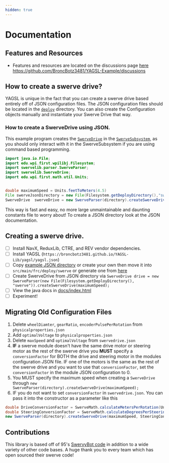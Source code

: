 ```yaml
---
hidden: true
---
```


# Documentation

## Features and Resources

* Features and resources are located on the discussions page [here](https://github.com/BroncBotz3481/YAGSL-Example/discussions) https://github.com/BroncBotz3481/YAGSL-Example/discussions

## How to create a swerve drive?

YAGSL is unique in the fact that you can create a swerve drive based entirely off of JSON configuration files. The JSON configuration files should be located in the [`deploy`](https://github.com/BroncBotz3481/YAGSL-Example/src/main/deploy) directory. You can also create the Configuration objects manually and instantiate your Swerve Drive that way.

### How to create a SwerveDrive using JSON.

This example program creates the [`SwerveDrive`](https://github.com/BroncBotz3481/YAGSL-Example/tree/main/src/main/java/swervelib/SwerveDrive.java) in the [`SwerveSubsystem`](https://github.com/BroncBotz3481/YAGSL-Example/tree/main/src/main/java/frc/robot/subsystems/swervedrive2/SwerveSubsystem.java), as you should only interact with it in the SwerveSubsystem if you are using command based programming.

```java
import java.io.File;
import edu.wpi.first.wpilibj.Filesystem;
import swervelib.parser.SwerveParser;
import swervelib.SwerveDrive;
import edu.wpi.first.math.util.Units;


double maximumSpeed = Units.feetToMeters(4.5)
File swerveJsonDirectory = new File(Filesystem.getDeployDirectory(),"swerve");
SwerveDrive  swerveDrive = new SwerveParser(directory).createSwerveDrive(maximumSpeed);

```

This way is fast and easy, no more large unmaintainable and daunting constants file to worry about! To create a JSON directory look at the JSON documentation.

## Creating a swerve drive.

* [ ] Install NavX, ReduxLib, CTRE, and REV vendor dependencies.
* [ ] Install YAGSL (`https://broncbotz3481.github.io/YAGSL-Lib/yagsl/yagsl.json`)
* [ ] Copy [example JSON directory](https://github.com/BroncBotz3481/YAGSL/tree/main/deploy) or create your own then move it into `src/main/frc/deploy/swerve` or generate one from [here](https://broncbotz3481.github.io/YAGSL-Example)
* [ ] Create SwerveDrive from JSON directory via `SwerveDrive drive = new SwerveParser(new File(Filesystem.getDeployDirectory(), "swerve")).createSwerveDrive(maximumSpeed);`
* [ ] View the java docs in [docs/index.html](https://broncbotz3481.github.io/YAGSL/)
* [ ] Experiment!

## Migrating Old Configuration Files

1. Delete `wheelDiamter`, `gearRatio`, `encoderPulsePerRotation` from `physicalproperties.json`
2. Add `optimalVoltage` to `physicalproperties.json`
3. Delete `maxSpeed` and `optimalVoltage` from `swervedrive.json`
4. **IF** a swerve module doesn't have the same drive motor or steering motor as the rest of the swerve drive you **MUST** specify a `conversionFactor` for BOTH the drive and steering motor in the modules configuration JSON file. IF one of the motors is the same as the rest of the swerve drive and you want to use that `conversionFactor`, set the `conversionFactor` in the module JSON configuration to 0.
5. You MUST specify the maximum speed when creating a `SwerveDrive` through `new SwerveParser(directory).createSwerveDrive(maximumSpeed);`
6. IF you do not want to set `conversionFactor` in `swervedrive.json`. You can pass it into the constructor as a parameter like this

```java
double DriveConversionFactor = SwerveMath.calculateMetersPerRotation(Units.inchesToMeters(WHEEL_DIAMETER), GEAR_RATIO, ENCODER_RESOLUTION);
double SteeringConversionFactor = SwerveMath.calculateDegreesPerSteeringRotation(GEAR_RATIO, ENCODER_RESOLUTION);
new SwerveParser(directory).createSwerveDrive(maximumSpeed, SteeringConversionFactor, DriveConversionFactor);
```

## Contributions

This library is based off of 95's [SwervyBot code](https://github.com/first95/FRC2023/tree/main/SwervyBot) in addition to a wide variety of other code bases. A huge thank you to every team which has open sourced their swerve code!
